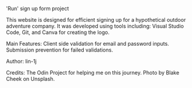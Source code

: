'Run' sign up form project

This website is designed for efficient signing up for a hypothetical outdoor adventure company. It was developed using tools including: Visual Studio Code, Git, and Canva for creating the logo. 

Main Features:
Client side validation for email and password inputs.
Submission prevention for failed validations.

Author:
lin-1j

Credits:
The Odin Project for helping me on this journey.
Photo by Blake Cheek on Unsplash.
